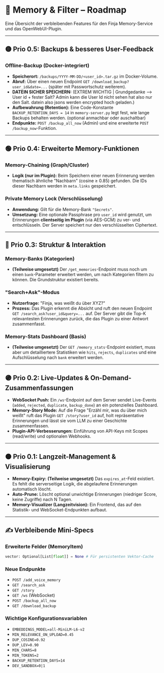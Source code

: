 # 🧠 Memory & Filter – Roadmap

Eine Übersicht der verbleibenden Features für den Finja Memory-Service und das OpenWebUI-Plugin.

---

## 🟡 Prio 0.5: Backups & besseres User-Feedback

### Offline-Backup (Docker-integriert)

-   **Speicherort:** `/backups/YYYY-MM-DD/<user_id>.tar.gz` im Docker-Volume.
-   **Abruf:** Über einen neuen Endpoint `GET /download_backup?user_id&date=...` (später mit Passwortschutz weiterem). 
-   **DATEIN SICHER SPEICHERN:** (EXTREM WICHTIG  | Grundgedanke --> User id + fester Salt? Admin kann die User Id nicht sehen hat also nur den Salt. datein also jsons werden encrypted hoch geladen.)
-   **Aufbewahrung (Retention):** Eine Code-Konstante `BACKUP_RETENTION_DAYS = 14` in `memory-server.py` legt fest, wie lange Backups behalten werden. (optional anmachbar oder auschaltbar)
-   **Endpunkte:** `POST /backup_all_now` (Admin) und eine erweiterte `POST /backup_now`-Funktion.

---

## 🟢 Prio 0.4: Erweiterte Memory-Funktionen

### Memory-Chaining (Graph/Cluster)

-   **Logik (nur im Plugin):** Beim Speichern einer neuen Erinnerung werden thematisch ähnliche "Nachbarn" (cosine ≥ 0.85) gefunden. Die IDs dieser Nachbarn werden in `meta.links` gespeichert.

### Private Memory Lock (Verschlüsselung)

-   **Anwendung:** Gilt für die Memory-Bank `"Secrets"`.
-   **Umsetzung:** Eine optionale Passphrase pro `user_id` wird genutzt, um Erinnerungen **clientseitig im Plugin** (via AES-GCM) zu ver- und entschlüsseln. Der Server speichert nur den verschlüsselten Ciphertext.

---

## 🔵 Prio 0.3: Struktur & Interaktion

### Memory-Banks (Kategorien)

-   **(Teilweise umgesetzt)** Der `/get_memories`-Endpoint muss noch um einen `bank`-Parameter erweitert werden, um nach Kategorien filtern zu können. Die Grundstruktur existiert bereits.

### "Search+Ask"-Modus

-   **Nutzerfrage:** "Finja, was weißt du über XYZ?"
-   **Prozess:** Das Plugin erkennt die Absicht und ruft den neuen Endpoint `GET /search_ask?user_id&query=...` auf. Der Server gibt die Top-K relevantesten Erinnerungen zurück, die das Plugin zu einer Antwort zusammenfasst.

### Memory-Stats Dashboard (Basis)

-   **(Teilweise umgesetzt)** Der `GET /memory_stats`-Endpoint existiert, muss aber um detailliertere Statistiken wie `hits`, `rejects`, `duplicates` und eine Aufschlüsselung nach `bank` erweitert werden.

---

## 🟣 Prio 0.2: Live-Updates & On-Demand-Zusammenfassungen

-   **WebSocket Push:** Ein `/ws`-Endpoint auf dem Server sendet Live-Events (`added`, `rejected`, `duplicate`, `backup_done`) an ein potenzielles Dashboard.
-   **Memory-Story Mode:** Auf die Frage "Erzähl mir, was du über mich weißt" ruft das Plugin `GET /story?user_id` auf, holt repräsentative Erinnerungen und lässt sie vom LLM zu einer Geschichte zusammenfassen.
-   **Plugin-API-Verbesserungen:** Einführung von API-Keys mit Scopes (read/write) und optionalen Webhooks.

---

## 🟤 Prio 0.1: Langzeit-Management & Visualisierung

-   **Memory-Expiry:** **(Teilweise umgesetzt)** Das `expires_at`-Feld existiert. Es fehlt die serverseitige Logik, die abgelaufene Erinnerungen automatisch löscht.
-   **Auto-Prune:** Löscht optional unwichtige Erinnerungen (niedriger Score, keine Zugriffe) nach N Tagen.
-   **Memory-Visualizer (Langzeitvision):** Ein Frontend, das auf den Statistik- und WebSocket-Endpunkten aufbaut.

---

## ✍️ Verbleibende Mini-Specs

### Erweiterte Felder (MemoryItem)
```python
vector: Optional[List[float]] = None # Für persistenten Vektor-Cache
```

### Neue Endpunkte
- `POST /add_voice_memory`
- `GET /search_ask`
- `GET /story`
- `GET /ws` (WebSocket)
- `POST /backup_all_now`
- `GET /download_backup`

### Wichtige Konfigurationsvariablen
- `EMBEDDINGS_MODEL=all-MiniLM-L6-v2`
- `MIN_RELEVANCE_ON_UPLOAD=0.45`
- `DUP_COSINE=0.92`
- `DUP_LEV=0.90`
- `MIN_CHARS=8`
- `MIN_TOKENS=2`
- `BACKUP_RETENTION_DAYS=14`
- `DEV_SANDBOX=0|1`